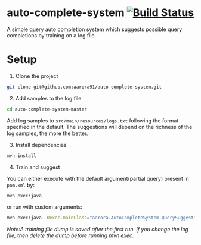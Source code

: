 # auto-complete-system [![Build Status](https://travis-ci.org/aarora91/auto-complete-system.svg?branch=master)](https://travis-ci.org/aarora91/auto-complete-system)
A simple query auto completion system which suggests possible query completions by training on a log file.

# Setup

1. Clone the project

```sh
git clone git@github.com:aarora91/auto-complete-system.git
```

2. Add samples to the log file
```sh
cd auto-complete-system-master
```

Add log samples to `src/main/resources/logs.txt` following the format specified in the default.
The suggestions will depend on the richness of the log samples, the more the better.

3. Install dependencies

```sh
mvn install
```

4. Train and suggest

You can either execute with the default argument(partial query) present in `pom.xml` by:

```sh
mvn exec:java
```

or run with custom arguments:

```sh
mvn exec:java -Dexec.mainClass="aarora.AutoCompleteSystem.QuerySuggestionSystem" -Dexec.args="christmas"
```

*Note:A training file dump is saved after the first run. If you change the log file, then delete the dump before running mvn exec.*
